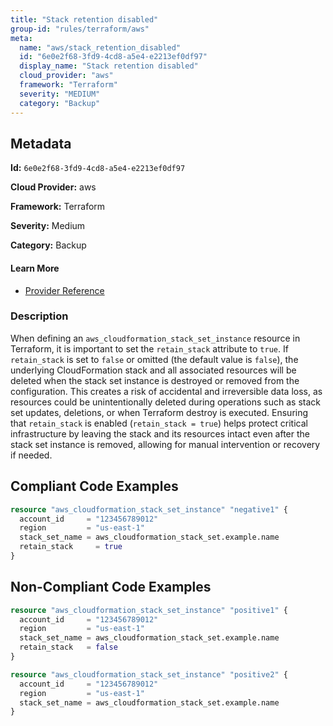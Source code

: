 ```yaml
---
title: "Stack retention disabled"
group-id: "rules/terraform/aws"
meta:
  name: "aws/stack_retention_disabled"
  id: "6e0e2f68-3fd9-4cd8-a5e4-e2213ef0df97"
  display_name: "Stack retention disabled"
  cloud_provider: "aws"
  framework: "Terraform"
  severity: "MEDIUM"
  category: "Backup"
---
```

## Metadata

**Id:** `6e0e2f68-3fd9-4cd8-a5e4-e2213ef0df97`

**Cloud Provider:** aws

**Framework:** Terraform

**Severity:** Medium

**Category:** Backup

#### Learn More

 - [Provider Reference](https://registry.terraform.io/providers/hashicorp/aws/latest/docs/resources/cloudformation_stack_set_instance#stack_set_name)

### Description

 When defining an `aws_cloudformation_stack_set_instance` resource in Terraform, it is important to set the `retain_stack` attribute to `true`. If `retain_stack` is set to `false` or omitted (the default value is `false`), the underlying CloudFormation stack and all associated resources will be deleted when the stack set instance is destroyed or removed from the configuration. This creates a risk of accidental and irreversible data loss, as resources could be unintentionally deleted during operations such as stack set updates, deletions, or when Terraform destroy is executed. Ensuring that `retain_stack` is enabled (`retain_stack = true`) helps protect critical infrastructure by leaving the stack and its resources intact even after the stack set instance is removed, allowing for manual intervention or recovery if needed.


## Compliant Code Examples
```terraform
resource "aws_cloudformation_stack_set_instance" "negative1" {
  account_id     = "123456789012"
  region         = "us-east-1"
  stack_set_name = aws_cloudformation_stack_set.example.name
  retain_stack     = true
}
```
## Non-Compliant Code Examples
```terraform
resource "aws_cloudformation_stack_set_instance" "positive1" {
  account_id     = "123456789012"
  region         = "us-east-1"
  stack_set_name = aws_cloudformation_stack_set.example.name
  retain_stack   = false
}

resource "aws_cloudformation_stack_set_instance" "positive2" {
  account_id     = "123456789012"
  region         = "us-east-1"
  stack_set_name = aws_cloudformation_stack_set.example.name
}
```